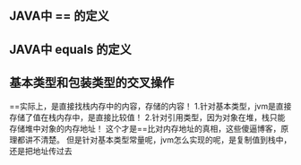 ## JAVA中 == 的定义
## JAVA中 equals 的定义
## 基本类型和包装类型的交叉操作

==实际上，是直接找栈内存中的内容，存储的内容！
1.针对基本类型，jvm是直接存储了值在栈内存中，是直接比较值！
2.针对引用类型，因为对象在堆，栈只能存储堆中对象的内存地址！
这个才是==比对内存地址的真相，这些傻逼博客，原理都讲不清楚。
但是针对基本类型常量呢，jvm怎么实现的呢，是复制值到栈中，还是把地址传过去

